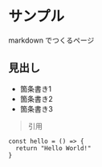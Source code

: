 # サンプル

markdown でつくるページ

## 見出し

- 箇条書き1
- 箇条書き2
- 箇条書き3

> 引用

```
const hello = () => {
  return "Hello World!"
}
```